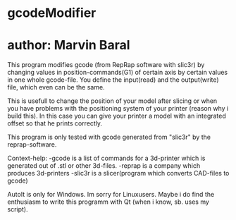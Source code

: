 # gcodeModifier
# author: Marvin Baral

This program modifies gcode (from RepRap software with slic3r) by changing values in position-commands(G1) of certain axis by certain values in one whole gcode-file. You define the input(read) and the output(write) file, which even can be the same.

This is usefull to change the position of your model after slicing or when you have problems with the positioning system of your printer (reason why i build this).
In this case you can give your printer a model with an integrated offset so that he prints correctly.

This program is only tested with gcode generated from "slic3r" by the reprap-software.

Context-help:
-gcode is a list of commands for a 3d-printer which is generated out of .stl or other 3d-files.
-reprap is a company which produces 3d-printers
-slic3r is a slicer(program which converts CAD-files to gcode)

AutoIt is only for Windows. Im sorry for Linuxusers. Maybe i do find the enthusiasm to write this programm with Qt (when i know, sb. uses my script).
